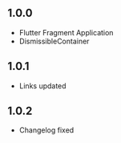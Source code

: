 ## 1.0.0
* Flutter Fragment Application
* DismissibleContainer
## 1.0.1
* Links updated
## 1.0.2
* Changelog fixed
